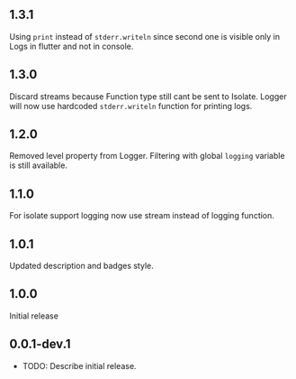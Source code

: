 ## 1.3.1

Using `print` instead of `stderr.writeln` since second one is visible only in Logs in flutter and not in console.

## 1.3.0

Discard streams because Function type still cant be sent to Isolate.
Logger will now use hardcoded `stderr.writeln` function for printing logs.

## 1.2.0

Removed level property from Logger. Filtering with global `logging` variable is still available.

## 1.1.0

For isolate support logging now use stream instead of logging function.

## 1.0.1

Updated description and badges style.

## 1.0.0

Initial release

## 0.0.1-dev.1

* TODO: Describe initial release.
